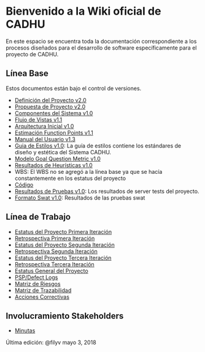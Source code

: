 # Bienvenido a la Wiki oficial de CADHU
En este espacio se encuentra toda la documentación correspondiente a los procesos diseñados para el desarrollo de software específicamente para el proyecto de CADHU.

## Línea Base

Estos documentos están bajo el control de versiones.

* [Definición del Proyecto v2.0](https://github.com/CaveLabs-1/CADHU-Wiki/blob/master/Documentacion/Requerimientos/Project%20Definition.pdf)
* [Propuesta de Proyecto v2.0](https://github.com/CaveLabs-1/CADHU-Wiki/blob/master/Documentacion/Requerimientos/Project%20Proposal.pdf)
* [Componentes del Sistema v1.0](https://github.com/CaveLabs-1/CADHU-Wiki/blob/master/Documentacion/Arquitectura/Componentes%20del%20sistema.pdf)
* [Flujo de Vistas v1.1](https://github.com/CaveLabs-1/CADHU-Wiki/blob/master/Documentacion/Arquitectura/Flujo%20de%20Vistas%20y%20Arquitectura%20Inicial.pdf)
* [Arquitectura Inicial v1.0](https://github.com/CaveLabs-1/CADHU-Wiki/blob/master/Documentacion/Arquitectura/Definicion_de_Arquitectura.pdf)
* [Estimación Function Points v1.1](https://github.com/CaveLabs-1/CADHU-Wiki/blob/master/Documentacion/Requerimientos/Calculo%20de%20Estimaciones%20-%20CADHU.pdf)
* [Manual del Usuario v1.3](https://github.com/CaveLabs-1/CADHU-Wiki/blob/master/Documentacion/Manuales/Documentacion_del_manual%20de_usuario.pdf)
* [Guia de Estilos v1.0](https://github.com/CaveLabs-1/CADHU-Wiki/blob/master/Documentacion/Arquitectura/Gui%CC%81a%20de%20Estilo%20y%20Esta%CC%81ndares%20-%20CADHU.pdf): La guía de estilos contiene los estándares de diseño y estética del Sistema CADHU.
* [Modelo Goal Question Metric v1.0](https://github.com/CaveLabs-1/CADHU-Wiki/blob/master/Documentacion/MA/Modelo%20Goal%20Question%20Metric%20.pdf)
* [Resultados de Heurísticas v1.0](https://github.com/CaveLabs-1/CADHU-Wiki/blob/master/Documentacion/Evaluación%20de%20Heur%C3%ADstica.pdf)
* WBS: El WBS no se agregó a la línea base ya que se hacía constantemente en los estatus del proyecto
* [Código](https://github.com/CaveLabs-1/CADHU)
* [Resultados de Pruebas v1.0](https://github.com/CaveLabs-1/CADHU-Wiki/blob/master/Documentacion/ServerTesting.md): Los resultados de server tests del proyecto.
* [Formato Swat v1.0](https://github.com/CaveLabs-1/CADHU-Wiki/blob/Swat_cadhu/Documentacion/Arquitectura/SWATCadhu.pdf): Resultados de las pruebas swat

## Línea de Trabajo

* [Estatus del Proyecto Primera Iteración](https://docs.google.com/spreadsheets/d/1f0BGn505XRNUiGzscuJ3Esy8Qwo6LILVE88FCh6EBjc/edit#gid=1638927579)
* [Retrospectiva Primera Iteración](https://docs.google.com/document/d/1QhNAef3NcpIMLWGKI3p5_t46p5pThk_xfmSUZdKFUBk/edit)
* [Estatus del Proyecto Segunda Iteración](https://docs.google.com/spreadsheets/d/188aCw6_MmOQE0a07Z95qGh2OF4kFhjQWEkK2BE5Krvo/edit#gid=366230255)
* [Retrospectiva Segunda Iteración](https://docs.google.com/document/d/10Ub306ZJ7fBNpcbQo1G-boHb43n0fpDfpJralVIyTN0/edit)
* [Estatus del Proyecto Tercera Iteración](https://docs.google.com/spreadsheets/d/1HOu2gOFEposBDiOzPR4gn7nbcjro7fCdo37wtiKUuJI/edit#gid=1453649891)
* [Retrospectiva Tercera Iteración](https://docs.google.com/document/d/1Uiw5ojuiP8pPwABzDNJdKZ5_NnIlZGipDx5HmuVAnqc/edit)
* [Estatus General del Proyecto](https://docs.google.com/spreadsheets/d/154k3kPaD-NvHJSYC30I6yc2aDNJTzQXzWL8IUHdGHwM/edit#gid=0)
* [PSP/Defect Logs](https://github.com/CaveLabs-1/CADHU-Wiki/tree/master/Documentacion/PSP)
* [Matriz de Riesgos](https://docs.google.com/spreadsheets/d/1EwgA8RLn8eRbIdxVmesfgDMkeKHs4jivgZNqXx-G810/edit#gid=2120187583)
* [Matriz de Trazabilidad](https://docs.google.com/spreadsheets/d/1GCfCVL9t30yU4iZbnhsLIBZyojTnUUS2IGu1KHF667A/edit#gid=146351742)
* [Acciones Correctivas](https://docs.google.com/spreadsheets/d/1feuzyJ_IlDxCsWHNCTDGSem9nTR8CaW2kbISLHn-P74/edit#gid=1467550855)

## Involucramiento Stakeholders
* [Minutas](https://github.com/CaveLabs-1/CADHU-Wiki/tree/master/Minutas)

Última edición: @filyv mayo 3, 2018
